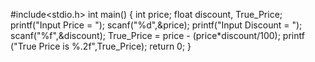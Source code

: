 #include<stdio.h>
int main()
{
	int price;
 	float discount, True_Price;
	printf("Input Price = ");
	scanf("%d",&price);
	printf("Input Discount = ");
	scanf("%f",&discount);
	True_Price = price - (price*discount/100);
	printf ("True Price is %.2f",True_Price);
	return 0;
}
